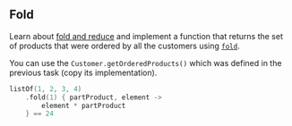 ## Fold

Learn about [fold and reduce](https://kotlinlang.org/docs/reference/collection-aggregate.html#fold-and-reduce)
and implement a function that returns the set of products that were ordered by all the customers using
[`fold`](https://kotlinlang.org/api/latest/jvm/stdlib/kotlin.collections/fold.html).

You can use the `Customer.getOrderedProducts()` which was defined in the previous task
(copy its implementation).

```kotlin
listOf(1, 2, 3, 4)
    .fold(1) { partProduct, element ->
        element * partProduct
    } == 24
```
